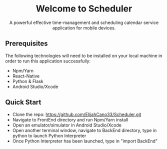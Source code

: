 <div align="center">
  
#  Welcome to Scheduler  

A powerful effective time-management and scheduling calendar service application for mobile devices.

</div>

## Prerequisites  
The following technologies will need to be installed on your local machine in order to run this application successfully:
*   Npm/Yarn  
*   React-Native  
*   Python & Flask  
*   Android Studio/Xcode  

## Quick Start
*   Clone the repo: https://github.com/ElijahCano33/Scheduler.git
*   Navigate to FrontEnd directory and run Npm/Yarn install
*   Open an emulator/simulator in Android Studio/Xcode
*   Open another terminal window, navigate to BackEnd directory, type in python to launch Python Interpreter
*   Once Python Interpreter has been launched, type in "import BackEnd"

